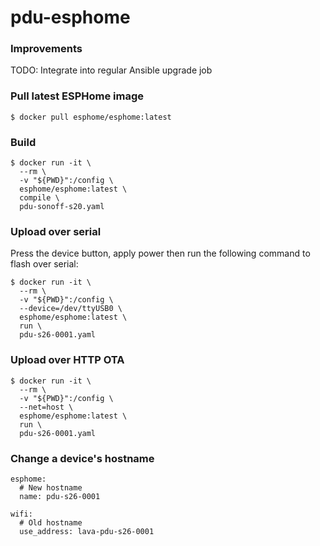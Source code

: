 # pdu-esphome

### Improvements

TODO: Integrate into regular Ansible upgrade job

### Pull latest ESPHome image

```
$ docker pull esphome/esphome:latest
```

### Build

```
$ docker run -it \
  --rm \
  -v "${PWD}":/config \
  esphome/esphome:latest \
  compile \
  pdu-sonoff-s20.yaml
```

### Upload over serial

Press the device button, apply power then run the following command to flash over
serial:

```
$ docker run -it \
  --rm \
  -v "${PWD}":/config \
  --device=/dev/ttyUSB0 \
  esphome/esphome:latest \
  run \
  pdu-s26-0001.yaml
```

### Upload over HTTP OTA

```
$ docker run -it \
  --rm \
  -v "${PWD}":/config \
  --net=host \
  esphome/esphome:latest \
  run \
  pdu-s26-0001.yaml
```


### Change a device's hostname
```
esphome:
  # New hostname
  name: pdu-s26-0001

wifi:
  # Old hostname
  use_address: lava-pdu-s26-0001
```
